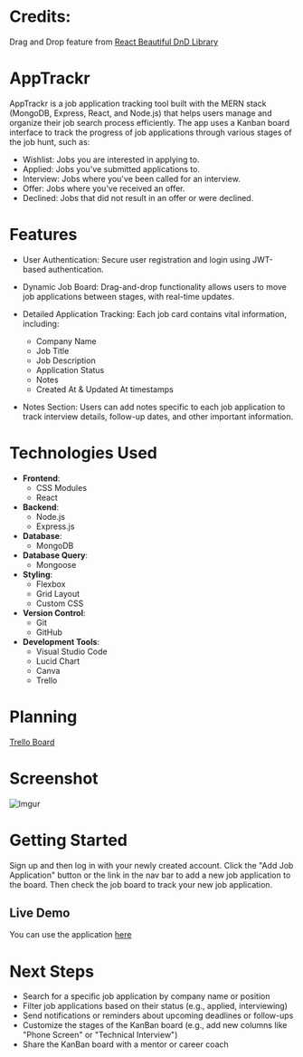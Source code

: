 # Credits:
Drag and Drop feature from [React Beautiful DnD Library](https://www.npmjs.com/package/react-beautiful-dnd)

# AppTrackr
AppTrackr is a job application tracking tool built with the MERN stack (MongoDB, Express, React, and Node.js) that helps users manage and organize their job search process efficiently. The app uses a Kanban board interface to track the progress of job applications through various stages of the job hunt, such as:

- Wishlist: Jobs you are interested in applying to.
- Applied: Jobs you've submitted applications to.
- Interview: Jobs where you've been called for an interview.
- Offer: Jobs where you've received an offer.
- Declined: Jobs that did not result in an offer or were declined.

# Features

- User Authentication: Secure user registration and login using JWT-based authentication.
- Dynamic Job Board: Drag-and-drop functionality allows users to move job applications between stages, with real-time updates.
- Detailed Application Tracking: Each job card contains vital information, including:

  - Company Name
  - Job Title
  - Job Description
  - Application Status
  - Notes
  - Created At & Updated At timestamps

- Notes Section: Users can add notes specific to each job application to track interview details, follow-up dates, and other important information.

# Technologies Used
- **Frontend**: 
  - CSS Modules
  - React
- **Backend**: 
  - Node.js
  - Express.js
- **Database**: 
  - MongoDB 
- **Database Query**:
  - Mongoose
- **Styling**: 
  - Flexbox
  - Grid Layout
  - Custom CSS
- **Version Control**: 
  - Git
  - GitHub
- **Development Tools**: 
  - Visual Studio Code
  - Lucid Chart
  - Canva
  - Trello

# Planning

[Trello Board](https://trello.com/b/x8xtv7V6/apptrackr)

# Screenshot

![Imgur](https://i.imgur.com/AfVj5eO.png)


# Getting Started

Sign up and then log in with your newly created account. Click the "Add Job Application" button or the link in the nav bar to add a new job application to the board. Then check the job board to track your new job application.

## Live Demo

You can use the application [here](https://apptrackr-d62cccc8728c.herokuapp.com/)

# Next Steps

- Search for a specific job application by company name or position
- Filter job applications based on their status (e.g., applied, interviewing)
- Send notifications or reminders about upcoming deadlines or follow-ups
- Customize the stages of the KanBan board (e.g., add new columns like "Phone Screen" or "Technical Interview")
- Share the KanBan board with a mentor or career coach
